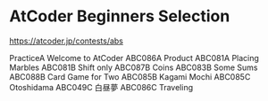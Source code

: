 # AtCoder Beginners Selection

https://atcoder.jp/contests/abs

PracticeA	Welcome to AtCoder
ABC086A	Product
ABC081A	Placing Marbles
ABC081B	Shift only
ABC087B	Coins
ABC083B	Some Sums
ABC088B	Card Game for Two
ABC085B	Kagami Mochi
ABC085C	Otoshidama
ABC049C	白昼夢
ABC086C	Traveling
